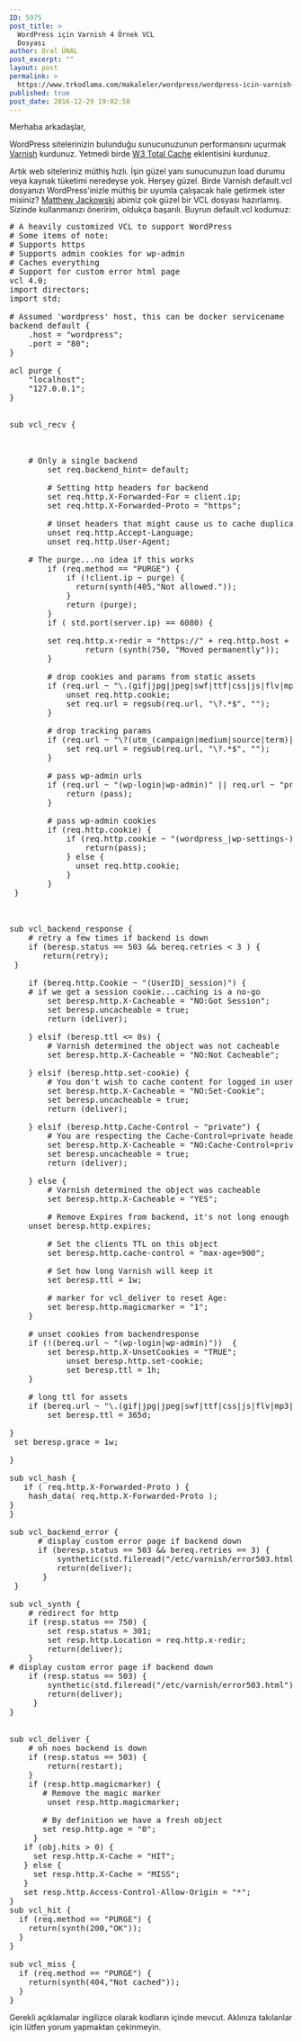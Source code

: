 ```yaml
---
ID: 5975
post_title: >
  WordPress için Varnish 4 Örnek VCL
  Dosyası
author: Oral ÜNAL
post_excerpt: ""
layout: post
permalink: >
  https://www.trkodlama.com/makaleler/wordpress/wordpress-icin-varnish-4-ornek-vcl-dosyasi-5975.html
published: true
post_date: 2016-12-29 19:02:58
---
```

Merhaba arkadaşlar,

WordPress sitelerinizin bulunduğu sunucunuzunun performansını uçurmak <a href="http://www.trkodlama.com/makaleler/varnish-nedir-5816.html">Varnish</a> kurdunuz. Yetmedi birde <a href="http://www.trkodlama.com/makaleler/wordpress-onbellekleme-w3-total-cache-kurulum-rehberi-5946.html">W3 Total Cache</a> eklentisini kurdunuz.

Artık web siteleriniz müthiş hızlı. İşin güzel yanı sunucunuzun load durumu veya kaynak tüketimi neredeyse yok. Herşey güzel. Birde Varnish default.vcl dosyanızı WordPress'inizle müthiş bir uyumla çalışacak hale getirmek ister misiniz? <a href="https://gist.github.com/matthewjackowski" target="_blank">Matthew Jackowski</a> abimiz çok güzel bir VCL dosyası hazırlamış. Sizinde kullanmanızı öneririm, oldukça başarılı. Buyrun default.vcl kodumuz:
<pre class="prettyprint lang-snippets" data-start-line="1" data-visibility="visible" data-highlight="" data-caption=""># A heavily customized VCL to support WordPress
# Some items of note:
# Supports https
# Supports admin cookies for wp-admin
# Caches everything
# Support for custom error html page
vcl 4.0;
import directors;
import std;

# Assumed 'wordpress' host, this can be docker servicename
backend default {
    .host = "wordpress";
    .port = "80";
}

acl purge {
    "localhost";
	"127.0.0.1";
}


sub vcl_recv {



	# Only a single backend
        set req.backend_hint= default;

        # Setting http headers for backend
        set req.http.X-Forwarded-For = client.ip;
    	set req.http.X-Forwarded-Proto = "https";

    	# Unset headers that might cause us to cache duplicate infos
    	unset req.http.Accept-Language;
    	unset req.http.User-Agent;

	# The purge...no idea if this works
		if (req.method == "PURGE") {
		    if (!client.ip ~ purge) {
		      return(synth(405,"Not allowed."));
		    }
		    return (purge);
	  	}
	  	if ( std.port(server.ip) == 6080) {

		set req.http.x-redir = "https://" + req.http.host + req.url;
                return (synth(750, "Moved permanently"));
        }

 		# drop cookies and params from static assets
	  	if (req.url ~ "\.(gif|jpg|jpeg|swf|ttf|css|js|flv|mp3|mp4|pdf|ico|png)(\?.*|)$") {
	    	unset req.http.cookie;
	    	set req.url = regsub(req.url, "\?.*$", "");
	  	}

		# drop tracking params
	  	if (req.url ~ "\?(utm_(campaign|medium|source|term)|adParams|client|cx|eid|fbid|feed|ref(id|src)?|v(er|iew))=") {
	    	set req.url = regsub(req.url, "\?.*$", "");
	  	}

		# pass wp-admin urls
   		if (req.url ~ "(wp-login|wp-admin)" || req.url ~ "preview=true" || req.url ~ "xmlrpc.php") {
    		return (pass);
  		}

		# pass wp-admin cookies
	  	if (req.http.cookie) {
		    if (req.http.cookie ~ "(wordpress_|wp-settings-)") {
	      		return(pass);
		    } else {
		      unset req.http.cookie;
		    }
	  	}
 }



sub vcl_backend_response {
    # retry a few times if backend is down
    if (beresp.status == 503 &amp;&amp; bereq.retries &lt; 3 ) {
       return(retry);
 }

    if (bereq.http.Cookie ~ "(UserID|_session)") {
	# if we get a session cookie...caching is a no-go
        set beresp.http.X-Cacheable = "NO:Got Session";
        set beresp.uncacheable = true;
        return (deliver);

    } elsif (beresp.ttl &lt;= 0s) {
        # Varnish determined the object was not cacheable
        set beresp.http.X-Cacheable = "NO:Not Cacheable";

    } elsif (beresp.http.set-cookie) {
        # You don't wish to cache content for logged in users
        set beresp.http.X-Cacheable = "NO:Set-Cookie";
        set beresp.uncacheable = true;
        return (deliver);

    } elsif (beresp.http.Cache-Control ~ "private") {
        # You are respecting the Cache-Control=private header from the backend
        set beresp.http.X-Cacheable = "NO:Cache-Control=private";
        set beresp.uncacheable = true;
        return (deliver);

    } else {
        # Varnish determined the object was cacheable
        set beresp.http.X-Cacheable = "YES";

        # Remove Expires from backend, it's not long enough
  	unset beresp.http.expires;

        # Set the clients TTL on this object
        set beresp.http.cache-control = "max-age=900";

        # Set how long Varnish will keep it
        set beresp.ttl = 1w;

        # marker for vcl_deliver to reset Age:
        set beresp.http.magicmarker = "1";
    }

	# unset cookies from backendresponse
	if (!(bereq.url ~ "(wp-login|wp-admin)"))  {
		set beresp.http.X-UnsetCookies = "TRUE";
    		unset beresp.http.set-cookie;
    		set beresp.ttl = 1h;
	}

	# long ttl for assets
  	if (bereq.url ~ "\.(gif|jpg|jpeg|swf|ttf|css|js|flv|mp3|mp4|pdf|ico|png)(\?.*|)$") {
	    set beresp.ttl = 365d;

}
 set beresp.grace = 1w;

}

sub vcl_hash {
   if ( req.http.X-Forwarded-Proto ) {
    hash_data( req.http.X-Forwarded-Proto );
}
}

sub vcl_backend_error {
      # display custom error page if backend down
      if (beresp.status == 503 &amp;&amp; bereq.retries == 3) {
          synthetic(std.fileread("/etc/varnish/error503.html"));
          return(deliver);
       }
 }

sub vcl_synth {
    # redirect for http
    if (resp.status == 750) {
        set resp.status = 301;
        set resp.http.Location = req.http.x-redir;
        return(deliver);
    }
# display custom error page if backend down
    if (resp.status == 503) {
        synthetic(std.fileread("/etc/varnish/error503.html"));
        return(deliver);
     }
}


sub vcl_deliver {
    # oh noes backend is down
    if (resp.status == 503) {
        return(restart);
    }
    if (resp.http.magicmarker) {
       # Remove the magic marker
        unset resp.http.magicmarker;

       # By definition we have a fresh object
       set resp.http.age = "0";
     }
   if (obj.hits &gt; 0) {
     set resp.http.X-Cache = "HIT";
   } else {
     set resp.http.X-Cache = "MISS";
   }
   set resp.http.Access-Control-Allow-Origin = "*";
}
sub vcl_hit {
  if (req.method == "PURGE") {
    return(synth(200,"OK"));
  }
}

sub vcl_miss {
  if (req.method == "PURGE") {
    return(synth(404,"Not cached"));
  }
}</pre>
Gerekli açıklamalar ingilizce olarak kodların içinde mevcut. Aklınıza takılanlar için lütfen yorum yapmaktan çekinmeyin.